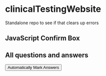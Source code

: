 # clinicalTestingWebsite
 Standalone repo to see if that clears up errors

 <!DOCTYPE html>
<html>
<body>

<h2>JavaScript Confirm Box</h2>

<h2> All questions and answers </h2>


<button onclick="myFunction()">Automatically Mark Answers</button>

<p id="demo"></p>

<script>
function myFunction() {
  var txt;
  if (confirm("Answer's have been automatically marked")) {
  	if ($painScore >= 5)
    {
    	 txt = "Pain Score is above 5. Monitor patient for 30min"
    }
  }
  document.getElementById("demo").innerHTML = txt;
}
</script>

</body>
</html>
